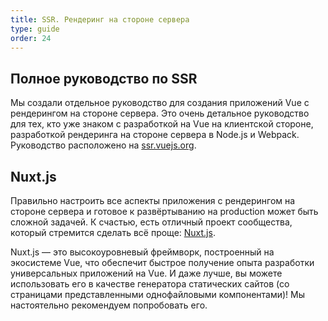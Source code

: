 ```yaml
---
title: SSR. Рендеринг на стороне сервера
type: guide
order: 24
---
```


## Полное руководство по SSR

Мы создали отдельное руководство для создания приложений Vue с рендерингом на стороне сервера. Это очень детальное руководство для тех, кто уже знаком с разработкой на Vue на клиентской стороне, разработкой рендеринга на стороне сервера в Node.js и Webpack. Руководство расположено на [ssr.vuejs.org](http://ssr.vuejs.org/).

## Nuxt.js

Правильно настроить все аспекты приложения с рендерингом на стороне сервера и готовое к развёртыванию на production может быть сложной задачей. К счастью, есть отличный проект сообщества, который стремится сделать всё проще: [Nuxt.js](https://nuxtjs.org/).

Nuxt.js — это высокоуровневый фреймворк, построенный на экосистеме Vue, что обеспечит быстрое получение опыта разработки универсальных приложений на Vue. И даже лучше, вы можете использовать его в качестве генератора статических сайтов (со страницами представленными однофайловыми компонентами)! Мы настоятельно рекомендуем попробовать его.
